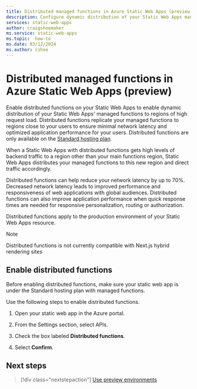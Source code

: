 ```yaml
---
title: Distributed managed functions in Azure Static Web Apps (preview)
description: Configure dynamic distribution of your Static Web Apps managed functions to high request load regions.
services: static-web-apps
author: craigshoemaker
ms.service: static-web-apps
ms.topic:  how-to
ms.date: 03/12/2024
ms.author: cshoe
---
```


# Distributed managed functions in Azure Static Web Apps (preview)

Enable distributed functions on your Static Web Apps to enable dynamic distribution of your Static Web Apps' managed functions to regions of high request load. Distributed functions replicate your managed functions 
to regions close to your users to ensure minimal network latency and optimized application performance for your users. Distributed functions are only available on the [Standard hosting plan](plans.md).

When a Static Web Apps with distributed functions gets high levels of backend traffic to a region other than your main functions region, Static Web Apps distributes your managed functions to this new region and direct traffic accordingly.

Distributed functions can help reduce your network latency by up to 70%. Decreased network latency leads to improved performance and responsiveness of web applications with global audiences. Distributed functions can also improve application performance when quick response times are needed for responsive personalization, routing or authorization. 

Distributed functions apply to the production environment of your Static Web Apps resource.

> [!NOTE]
> Distributed functions is not currently compatible with Next.js hybrid rendering sites

## Enable distributed functions

Before enabling distributed functions, make sure your static web app is under the Standard hosting plan with managed functions.

Use the following steps to enable distributed functions.

1. Open your static web app in the Azure portal.
   
1. From the Settings section, select APIs.

1. Check the box labeled **Distributed functions**.

1. Select **Confirm**.

## Next steps

> [!div class="nextstepaction"]
> [Use preview environments](preview-environments.md)
